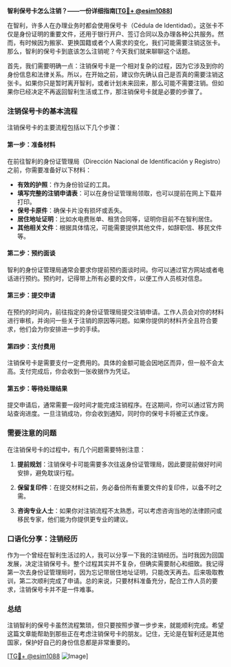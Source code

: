 **智利保号卡怎么注销？——一份详细指南[[TG💪+ @esim1088](https://t.me/s/esim1088)]**

在智利，许多人在办理业务时都会使用保号卡（Cédula de Identidad）。这张卡不仅是身份证明的重要文件，还用于银行开户、签订合同以及办理各种公共服务。然而，有时候因为搬家、更换国籍或者个人需求的变化，我们可能需要注销这张卡。那么，智利的保号卡到底该怎么注销呢？今天我们就来聊聊这个话题。

首先，我们需要明确一点：注销保号卡是一个相对复杂的过程，因为它涉及到你的身份信息和法律关系。所以，在开始之前，建议你先确认自己是否真的需要注销这张卡。如果你只是暂时离开智利，或者计划未来回来，那么可能不需要注销。但如果你已经决定不再返回智利生活或工作，那注销保号卡就是必要的步骤了。

### 注销保号卡的基本流程

注销保号卡的主要流程包括以下几个步骤：

#### 第一步：准备材料
在前往智利的身份证管理局（Dirección Nacional de Identificación y Registro）之前，你需要准备好以下材料：
- **有效的护照**：作为身份验证的工具。
- **填写完整的注销申请表**：可以在身份证管理局领取，也可以提前在网上下载并打印。
- **保号卡原件**：确保卡片没有损坏或丢失。
- **居住地址证明**：比如水电费账单、租赁合同等，证明你目前不在智利居住。
- **其他相关文件**：根据具体情况，可能需要提供其他文件，如辞职信、移民文件等。

#### 第二步：预约面谈
智利的身份证管理局通常会要求你提前预约面谈时间。你可以通过官方网站或者电话进行预约。预约时，记得带上所有必要的文件，以便工作人员核对信息。

#### 第三步：提交申请
在预约的时间内，前往指定的身份证管理局提交注销申请。工作人员会对你的材料进行审核，并询问一些关于注销的原因等问题。如果你提供的材料齐全且符合要求，他们会为你安排进一步的手续。

#### 第四步：支付费用
注销保号卡是需要支付一定费用的。具体的金额可能会因地区而异，但一般不会太高。支付完成后，你会收到一张收据作为凭证。

#### 第五步：等待处理结果
提交申请后，通常需要一段时间才能完成注销程序。在这期间，你可以通过官方网站查询进度。一旦注销成功，你会收到通知，同时你的保号卡将被正式作废。

### 需要注意的问题

在注销保号卡的过程中，有几个问题需要特别注意：

1. **提前规划**：注销保号卡可能需要多次往返身份证管理局，因此要提前做好时间安排，避免耽误行程。
   
2. **保留复印件**：在提交材料之前，务必备份所有重要文件的复印件，以备不时之需。

3. **咨询专业人士**：如果你对注销流程不太熟悉，可以考虑咨询当地的法律顾问或移民专家，他们能为你提供更专业的建议。

### 口语化分享：注销经历

作为一个曾经在智利生活过的人，我可以分享一下我的注销经历。当时我因为回国发展，决定注销保号卡。整个过程其实并不复杂，但确实需要耐心和细致。我记得第一次去身份证管理局时，因为忘记带居住地址证明，只能改天再去。后来吸取教训，第二次顺利完成了申请。总的来说，只要材料准备充分，配合工作人员的要求，注销保号卡并不是一件难事。

### 总结

注销智利的保号卡虽然流程繁琐，但只要按照步骤一步步来，就能顺利完成。希望这篇文章能帮助到那些正在考虑注销保号卡的朋友。记住，无论是在智利还是其他国家，保护好自己的身份信息都是非常重要的。

[[TG💪+ @esim1088](https://t.me/s/esim1088) ![Image](https://i.postimg.cc/4NQfJmqS/Snipaste-2025-05-13-00-14-12.png)]
